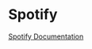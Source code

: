 # Spotify

[Spotify Documentation](https://developer.spotify.com/documentation/web-api/reference/get-an-artists-top-tracks)
